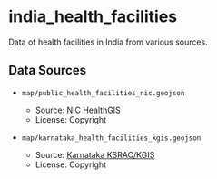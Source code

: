 # india_health_facilities

Data of health facilities in India from various sources.

## Data Sources

- `map/public_health_facilities_nic.geojson`
  - Source: [NIC HealthGIS](https://bharatmaps.gov.in/)
  - License: Copyright 

- `map/karnataka_health_facilities_kgis.geojson`
  - Source: [Karnataka KSRAC/KGIS](https://kgis.ksrsac.in/kgis/WebAPI.aspx)
  - License: Copyright 
